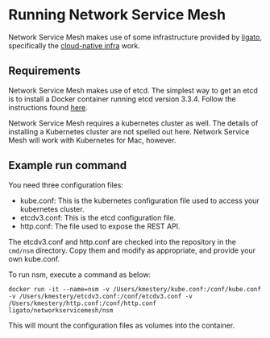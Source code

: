 Running Network Service Mesh
============================

Network Service Mesh makes use of some infrastructure provided by [ligato][1],
specifically the [cloud-native infra][2] work.

Requirements
------------
Network Service Mesh makes use of etcd. The simplest way to get an etcd is to
install a Docker container running etcd version 3.3.4. Follow the instructions
found [here][3].

Network Service Mesh requires a kubernetes cluster as well. The details of
installing a Kubernetes cluster are not spelled out here. Network Service Mesh
will work with Kubernetes for Mac, however.

Example run command
-------------------
You need three configuration files:

* kube.conf: This is the kubernetes configuration file used to access your kubernetes cluster.
* etcdv3.conf: This is the etcd configuration file.
* http.conf: The file used to expose the REST API.

The etcdv3.conf and http.conf are checked into the repository in the `cmd/nsm` directory. Copy them and modify as appropriate, and provide your own kube.conf.

To run nsm, execute a command as below:

```
docker run -it --name=nsm -v /Users/kmestery/kube.conf:/conf/kube.conf -v /Users/kmestery/etcdv3.conf:/conf/etcdv3.conf -v /Users/kmestery/http.conf:/conf/http.conf ligato/networkservicemesh/nsm
```

This will mount the configuration files as volumes into the container.


[1]: http://ligato.io
[2]: https://github.com/ligato/cn-infra
[3]: https://github.com/coreos/etcd/releases/

